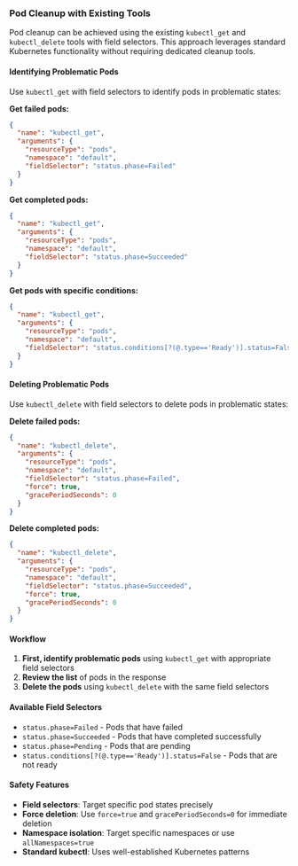 ### Pod Cleanup with Existing Tools

Pod cleanup can be achieved using the existing `kubectl_get` and `kubectl_delete` tools with field selectors. This approach leverages standard Kubernetes functionality without requiring dedicated cleanup tools.

#### Identifying Problematic Pods

Use `kubectl_get` with field selectors to identify pods in problematic states:

**Get failed pods:**

```json
{
  "name": "kubectl_get",
  "arguments": {
    "resourceType": "pods",
    "namespace": "default",
    "fieldSelector": "status.phase=Failed"
  }
}
```

**Get completed pods:**

```json
{
  "name": "kubectl_get",
  "arguments": {
    "resourceType": "pods",
    "namespace": "default",
    "fieldSelector": "status.phase=Succeeded"
  }
}
```

**Get pods with specific conditions:**

```json
{
  "name": "kubectl_get",
  "arguments": {
    "resourceType": "pods",
    "namespace": "default",
    "fieldSelector": "status.conditions[?(@.type=='Ready')].status=False"
  }
}
```

#### Deleting Problematic Pods

Use `kubectl_delete` with field selectors to delete pods in problematic states:

**Delete failed pods:**

```json
{
  "name": "kubectl_delete",
  "arguments": {
    "resourceType": "pods",
    "namespace": "default",
    "fieldSelector": "status.phase=Failed",
    "force": true,
    "gracePeriodSeconds": 0
  }
}
```

**Delete completed pods:**

```json
{
  "name": "kubectl_delete",
  "arguments": {
    "resourceType": "pods",
    "namespace": "default",
    "fieldSelector": "status.phase=Succeeded",
    "force": true,
    "gracePeriodSeconds": 0
  }
}
```

#### Workflow

1. **First, identify problematic pods** using `kubectl_get` with appropriate field selectors
2. **Review the list** of pods in the response
3. **Delete the pods** using `kubectl_delete` with the same field selectors

#### Available Field Selectors

- `status.phase=Failed` - Pods that have failed
- `status.phase=Succeeded` - Pods that have completed successfully
- `status.phase=Pending` - Pods that are pending
- `status.conditions[?(@.type=='Ready')].status=False` - Pods that are not ready

#### Safety Features

- **Field selectors**: Target specific pod states precisely
- **Force deletion**: Use `force=true` and `gracePeriodSeconds=0` for immediate deletion
- **Namespace isolation**: Target specific namespaces or use `allNamespaces=true`
- **Standard kubectl**: Uses well-established Kubernetes patterns
